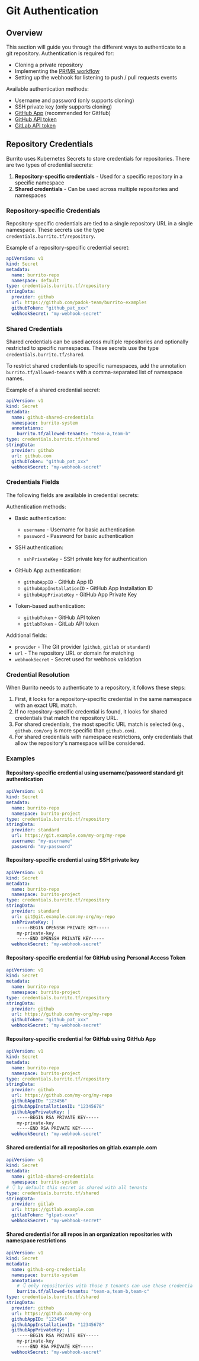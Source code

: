 # Git Authentication

## Overview

This section will guide you through the different ways to authenticate to a git repository.
Authentication is required for:

- Cloning a private repository
- Implementing the [PR/MR workflow](./pr-mr-workflow.md)
- Setting up the webhook for listening to push / pull requests events

Available authentication methods:

- Username and password (only supports cloning)
- SSH private key (only supports cloning)
- [GitHub App](./git-authentication/github-app.md) (recommended for GitHub)
- [GitHub API token](./git-authentication/github-token.md)
- [GitLab API token](./git-authentication/gitlab-token.md)

## Repository Credentials

Burrito uses Kubernetes Secrets to store credentials for repositories. There are two types of credential secrets:

1. **Repository-specific credentials** - Used for a specific repository in a specific namespace
2. **Shared credentials** - Can be used across multiple repositories and namespaces

### Repository-specific Credentials

Repository-specific credentials are tied to a single repository URL in a single namespace. These secrets use the type `credentials.burrito.tf/repository`.

Example of a repository-specific credential secret:

```yaml
apiVersion: v1
kind: Secret
metadata:
  name: burrito-repo
  namespace: default
type: credentials.burrito.tf/repository
stringData:
  provider: github
  url: https://github.com/padok-team/burrito-examples
  githubToken: "github_pat_xxx"
  webhookSecret: "my-webhook-secret"
```

### Shared Credentials

Shared credentials can be used across multiple repositories and optionally restricted to specific namespaces. These secrets use the type `credentials.burrito.tf/shared`.

To restrict shared credentials to specific namespaces, add the annotation `burrito.tf/allowed-tenants` with a comma-separated list of namespace names.

Example of a shared credential secret:

```yaml
apiVersion: v1
kind: Secret
metadata:
  name: github-shared-credentials
  namespace: burrito-system
  annotations:
    burrito.tf/allowed-tenants: "team-a,team-b"
type: credentials.burrito.tf/shared
stringData:
  provider: github
  url: github.com
  githubToken: "github_pat_xxx"
  webhookSecret: "my-webhook-secret"
```

### Credentials Fields

The following fields are available in credential secrets:

Authentication methods:

- Basic authentication:
    - `username` - Username for basic authentication
    - `password` - Password for basic authentication

- SSH authentication:
    - `sshPrivateKey` - SSH private key for authentication

- GitHub App authentication:
    - `githubAppID` - GitHub App ID
    - `githubAppInstallationID` - GitHub App Installation ID
    - `githubAppPrivateKey` - GitHub App Private Key

- Token-based authentication:
    - `githubToken` - GitHub API token
    - `gitlabToken` - GitLab API token

Additional fields:

- `provider` - The Git provider (`github`, `gitlab` or `standard`)
- `url` - The repository URL or domain for matching
- `webhookSecret` - Secret used for webhook validation

### Credential Resolution

When Burrito needs to authenticate to a repository, it follows these steps:

1. First, it looks for a repository-specific credential in the same namespace with an exact URL match.
2. If no repository-specific credential is found, it looks for shared credentials that match the repository URL.
3. For shared credentials, the most specific URL match is selected (e.g., `github.com/org` is more specific than `github.com`).
4. For shared credentials with namespace restrictions, only credentials that allow the repository's namespace will be considered.

### Examples

#### Repository-specific credential using username/password standard git authentication

```yaml
apiVersion: v1
kind: Secret
metadata:
  name: burrito-repo
  namespace: burrito-project
type: credentials.burrito.tf/repository
stringData:
  provider: standard
  url: https://git.example.com/my-org/my-repo
  username: "my-username"
  password: "my-password"
```

#### Repository-specific credential using SSH private key

```yaml
apiVersion: v1
kind: Secret
metadata:
  name: burrito-repo
  namespace: burrito-project
type: credentials.burrito.tf/repository
stringData:
  provider: standard
  url: git@git.example.com:my-org/my-repo
  sshPrivateKey: |
    -----BEGIN OPENSSH PRIVATE KEY-----
    my-private-key
    -----END OPENSSH PRIVATE KEY-----
  webhookSecret: "my-webhook-secret"
```

#### Repository-specific credential for GitHub using Personal Access Token

```yaml
apiVersion: v1
kind: Secret
metadata:
  name: burrito-repo
  namespace: burrito-project
type: credentials.burrito.tf/repository
stringData:
  provider: github
  url: https://github.com/my-org/my-repo
  githubToken: "github_pat_xxx"
  webhookSecret: "my-webhook-secret"
```

#### Repository-specific credential for GitHub using GitHub App

```yaml
apiVersion: v1
kind: Secret
metadata:
  name: burrito-repo
  namespace: burrito-project
type: credentials.burrito.tf/repository
stringData:
  provider: github
  url: https://github.com/my-org/my-repo
  githubAppID: "123456"
  githubAppInstallationID: "12345678"
  githubAppPrivateKey: |
    -----BEGIN RSA PRIVATE KEY-----
    my-private-key
    -----END RSA PRIVATE KEY-----
  webhookSecret: "my-webhook-secret"
```

#### Shared credential for all repositories on gitlab.example.com

```yaml
apiVersion: v1
kind: Secret
metadata:
  name: gitlab-shared-credentials
  namespace: burrito-system
# 👇 by default this secret is shared with all tenants
type: credentials.burrito.tf/shared
stringData:
  provider: gitlab
  url: https://gitlab.example.com
  gitlabToken: "glpat-xxxx"
  webhookSecret: "my-webhook-secret"
```

#### Shared credential for all repos in an organization repositories with namespace restrictions

```yaml
apiVersion: v1
kind: Secret
metadata:
  name: github-org-credentials
  namespace: burrito-system
  annotations:
    # 👇 only repositories with those 3 tenants can use these credentials
    burrito.tf/allowed-tenants: "team-a,team-b,team-c"
type: credentials.burrito.tf/shared
stringData:
  provider: github
  url: https://github.com/my-org
  githubAppID: "123456"
  githubAppInstallationID: "12345678"
  githubAppPrivateKey: |
    -----BEGIN RSA PRIVATE KEY-----
    my-private-key
    -----END RSA PRIVATE KEY-----
  webhookSecret: "my-webhook-secret"
```
